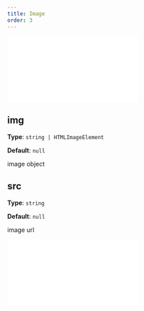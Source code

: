 ```yaml
---
title: Image
order: 3
---
```


<embed src="../../common/ShapeStyleProps.en.md"></embed>

## img

**Type**: `string | HTMLImageElement`

**Default**: `null`

image object

## src

**Type**: `string`

**Default**: `null`

image url

<embed src="../../common/BaseStyleProps.en.md"></embed>
